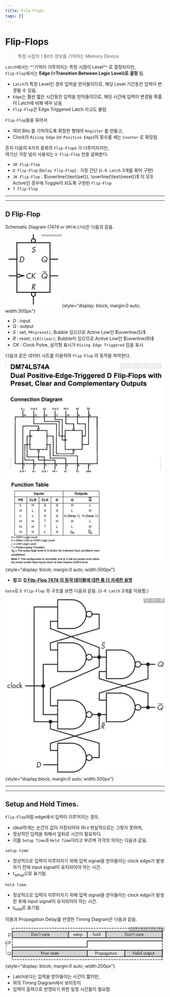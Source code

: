 ```yaml
---
title: Filp-Flops
tags: []
---
```


# Flip-Flops 

> 특정 시점의 1 Bit의 정보를 기억하는 Memory Device.


`Latch`에서는 ^^기억이 이루어지는 특정 시점이 Level^^ 로 결정되지만,  
`Flip-Flop`에서는 **Edge (=Transition Between Logic Level)로 결정** 됨. 

- `Latch`가 특정 Level인 경우 입력을 받아들이므로, 해당 Level 기간동안 입력이 변경될 수 있음.
- `Edge`는 훨씬 짧은 시간동안 입력을 받아들이므로, 해당 시간에 입력이 변경될 확률이 Latch에 비해 매우 낮음 
- `Flip-Flop`은 Edge Triggered Latch 라고도 불림


`Flip-Flop`들을 묶어서 

* 여러 Bits 를 기억하도록 확장한 형태의 `Register` 를 만들고, 
* Clock의 `Rising Edge` (or `Positive Edge`)의 횟수를 세는 `Counter` 로 확장됨.


흔히 다음의 4가지 종류의 `Flip-Flop`s 가 다루어지지만,  
여기선 가장 널리 사용되는 `D Flip-Flop` 만을  살펴본다.

- `SR Flip-Flop`
- `D Flip-Flop` (`Delay Flip-Flop`) : 가장 간단 (`S-R Latch` 3개를 묶어 구현)
- `JK Flip-Flop` : $\overline{\text{set}}, \overline{\text{reset}}$ 이 모두 Active인 경우에 Toggle이 되도록 구현된 `Flip-Flop`
- `T Flip-Flop`

---

---

## D Flip-Flop

Schematic Diagram (7474 or `DM74LS74`)은 다음과 같음.

![D flip-flop Schematic Diagram](img/D_flipflop_schematic.png){style="display: block; margin:0 auto; width:300px"}


- $D$ : input
- $Q$ : output
- $S$ : set, `PR(preset)`, Bubble 있으므로 Active Low인 $\overline{S}$
- $R$ : reset, `CLR(clear)`, Bubble이 있으므로 Active Low인 $\overline{R}$
- CK : Clock Pulse, 삼각형 표시가 `Rising Edge Triggered` 임을 표시.

다음과 같은 데이터 시트를 이용하여 `Flip-Flop` 의 동작을 파악한다.

![sheet](img/D_flip_flop_DM74LS74A.png){style="display: block; margin:0 auto; width:500px"}

* **참고: [D Filp-Flop 7474 의 동작 테이블에 대한 좀 더 자세한 설명](https://dsaint31.tistory.com/699)**

`Gate`로 `D Flip-Flop` 의 구조를 보면 다음과 같음. (`S-R Latch` 3개를 이용함.)


![Gate Design of D Flip-Flop](img/D_flip_flop_design.png){style="display:block; margin:0 auto; width:300px"}

---

---

## Setup and Hold Times.

`Flip-Flop`처럼 edge에서 입력이 이루어지는 경우,  

* ideal하게는 순간의 값이 저장되어야 하나 현실적으로는 그렇지 못하며, 
* 정상적인 입력을 위해서 앞뒤로 시간이 필요하다. 
* 이를 `Setup Time`과 `Hold Time`이라고 부르며 각각의 의미는 다음과 같음.

`setup time`:

- 정상적으로 입력이 이루어지기 위해 입력 signal을 받아들이는 clock edge가 발생하기 전에 input signal이 유지되어야 하는 시간.
- $t_\text{setup}$으로 표기됨.

`hold time`:

- 정상적으로 입력이 이루어지기 위해 입력 signal을 받아들이는 clock edge가 발생한 후에 input signal이 유지되어야 하는 시간.
- $t_\text{hold}$로 표기됨.

이들과 Propagation Delay를 반영한 Timing Diagram은 다음과 같음.


![timing consideration](img/setup_hold_timing_diagram.png){style="display: block; margin:0 auto; width:200px"}


* Latch보다는 입력을 받아들이는 시간이 짧지만, 
* 위의 Timing Diagram에서 보이듯이 
* 입력이 출력으로 반영되기 위한 일정 시간들이 필요함.

